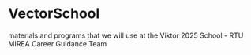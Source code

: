 # VectorSchool
materials and programs that we will use at the Viktor 2025 School - RTU MIREA Career Guidance Team
